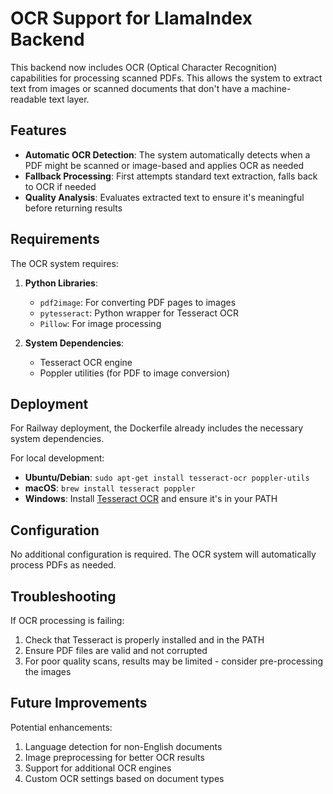 # OCR Support for LlamaIndex Backend

This backend now includes OCR (Optical Character Recognition) capabilities for processing scanned PDFs. This allows the system to extract text from images or scanned documents that don't have a machine-readable text layer.

## Features

- **Automatic OCR Detection**: The system automatically detects when a PDF might be scanned or image-based and applies OCR as needed
- **Fallback Processing**: First attempts standard text extraction, falls back to OCR if needed
- **Quality Analysis**: Evaluates extracted text to ensure it's meaningful before returning results

## Requirements

The OCR system requires:

1. **Python Libraries**:
   - `pdf2image`: For converting PDF pages to images
   - `pytesseract`: Python wrapper for Tesseract OCR
   - `Pillow`: For image processing

2. **System Dependencies**:
   - Tesseract OCR engine
   - Poppler utilities (for PDF to image conversion)

## Deployment

For Railway deployment, the Dockerfile already includes the necessary system dependencies.

For local development:
- **Ubuntu/Debian**: `sudo apt-get install tesseract-ocr poppler-utils`
- **macOS**: `brew install tesseract poppler`
- **Windows**: Install [Tesseract OCR](https://github.com/UB-Mannheim/tesseract/wiki) and ensure it's in your PATH

## Configuration

No additional configuration is required. The OCR system will automatically process PDFs as needed.

## Troubleshooting

If OCR processing is failing:

1. Check that Tesseract is properly installed and in the PATH
2. Ensure PDF files are valid and not corrupted
3. For poor quality scans, results may be limited - consider pre-processing the images

## Future Improvements

Potential enhancements:

1. Language detection for non-English documents
2. Image preprocessing for better OCR results
3. Support for additional OCR engines
4. Custom OCR settings based on document types
